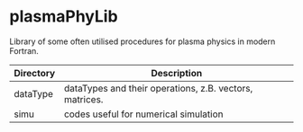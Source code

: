 plasmaPhyLib
============

Library of some often utilised procedures for plasma physics in modern Fortran. 

|Directory   | Description                                                       |
|------------|-------------------------------------------------------------------|
|dataType    | dataTypes and their operations, z.B. vectors, matrices.           |
|simu        | codes useful for numerical simulation                             |
